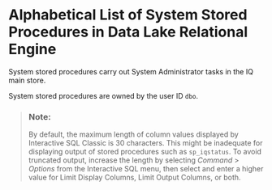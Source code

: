 <!-- loioa59a1d5d84f2101580ffcb18e7b12798 -->

# Alphabetical List of System Stored Procedures in Data Lake Relational Engine

System stored procedures carry out System Administrator tasks in the IQ main store.

System stored procedures are owned by the user ID `dbo`.

> ### Note:  
> By default, the maximum length of column values displayed by Interactive SQL Classic is 30 characters. This might be inadequate for displaying output of stored procedures such as `sp_iqstatus`. To avoid truncated output, increase the length by selecting *Command* \> *Options* from the Interactive SQL menu, then select and enter a higher value for Limit Display Columns, Limit Output Columns, or both.

